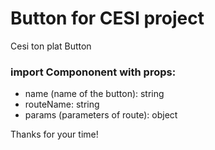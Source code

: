 # Button for CESI project
Cesi ton plat Button

### import Compononent with props:
- name (name of the button): string
- routeName: string
- params (parameters of route): object


Thanks for your time!
